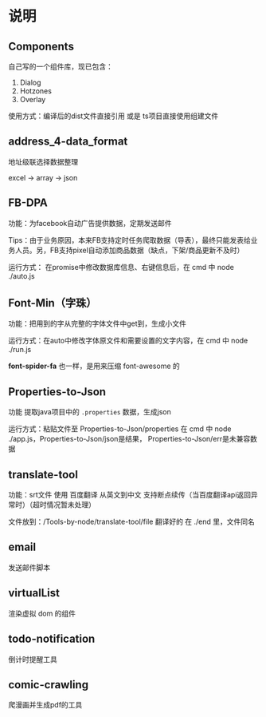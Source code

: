 # 说明

## Components

自己写的一个组件库，现已包含：

1. Dialog
2. Hotzones
3. Overlay

使用方式：编译后的dist文件直接引用 或是 ts项目直接使用组建文件

## address_4-data_format

地址级联选择数据整理

excel -> array -> json

## FB-DPA

功能：为facebook自动广告提供数据，定期发送邮件

Tips：由于业务原因，本来FB支持定时任务爬取数据（导表），最终只能发表给业务人员。另，FB支持pixel自动添加商品数据（缺点，下架/商品更新不及时）

运行方式： 在promise中修改数据库信息、右键信息后，在 cmd 中 node ./auto.js

## Font-Min（字珠）

功能：把用到的字从完整的字体文件中get到，生成小文件

运行方式：在auto中修改字体原文件和需要设置的文字内容，在 cmd 中 node ./run.js

**font-spider-fa** 也一样，是用来压缩 font-awesome 的

## Properties-to-Json

功能 提取java项目中的 `.properties` 数据，生成json

运行方式：粘贴文件至 Properties-to-Json/properties 在 cmd 中 node ./app.js，Properties-to-Json/json是结果， Properties-to-Json/err是未兼容数据

## translate-tool

功能：srt文件 使用 百度翻译 从英文到中文 支持断点续传（当百度翻译api返回异常时）（超时情况暂未处理）

文件放到：/Tools-by-node/translate-tool/file 翻译好的 在 ./end 里，文件同名

## email

发送邮件脚本

## virtualList

渲染虚拟 dom 的组件

## todo-notification

倒计时提醒工具

## comic-crawling

爬漫画并生成pdf的工具
